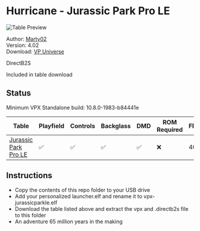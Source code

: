 # Hurricane - Jurassic Park Pro LE

![Table Preview](https://vpuniverse.com/screenshots/monthly_2024_06/Capturedcran(569).png.ed378826543c79aafe608d28ccf7ea8e.png)

Author: [Marty02](https://vpuniverse.com/profile/16531-marty02/)  
Version: 4.02  
Download: [VP Universe](https://vpuniverse.com/files/file/20502-jurassic-park-pro-le/)

DirectB2S

Included in table download


## Status 

Minimum VPX Standalone build: 10.8.0-1983-b84441e

| Table | Playfield | Controls | Backglass | DMD | ROM Required | FPS | 
|-------|-----------|----------|-----------|-----|--------------|-----|
| [Jurassic Park Pro LE](external/vpx-jurassicparkle) | :white_check_mark: | :white_check_mark: | :white_check_mark: |:white_check_mark: | :x: | 40 |


## Instructions

- Copy the contents of this repo folder to your USB drive
- Add your personalized launcher.elf and rename it to vpx-jurassicparkle.elf
- Download the table listed above and extract the vpx and .directb2s file to this folder
- An adventure 65 million years in the making
